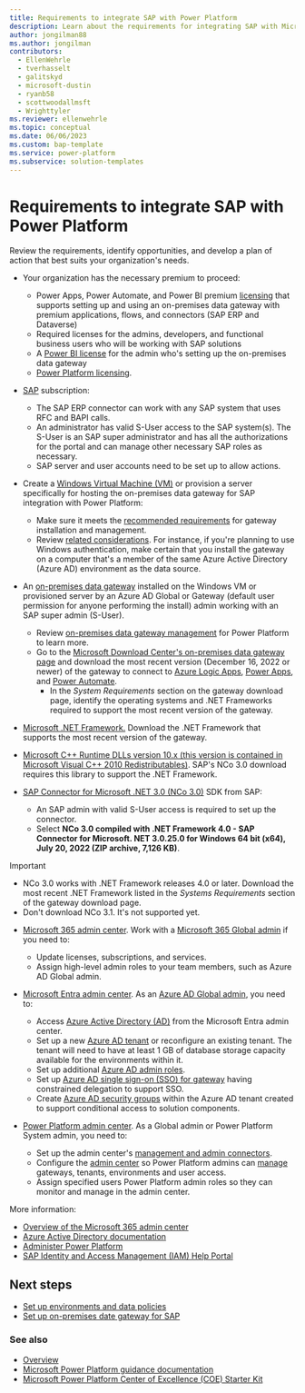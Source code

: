 ```yaml
---
title: Requirements to integrate SAP with Power Platform
description: Learn about the requirements for integrating SAP with Microsoft Power Platform.
author: jongilman88
ms.author: jongilman
contributors:
  - EllenWehrle
  - tverhasselt
  - galitskyd
  - microsoft-dustin
  - ryanb58
  - scottwoodallmsft
  - Wrighttyler
ms.reviewer: ellenwehrle
ms.topic: conceptual
ms.date: 06/06/2023
ms.custom: bap-template
ms.service: power-platform
ms.subservice: solution-templates
---
```


# Requirements to integrate SAP with Power Platform

Review the requirements, identify opportunities, and develop a plan of action that best suits your organization's needs.

- Your organization has the necessary premium  to proceed:

  - Power Apps, Power Automate, and Power BI premium [licensing](https://www.microsoft.com/licensing/default) that supports setting up and using an on-premises data gateway with premium applications, flows, and connectors (SAP ERP and Dataverse)
  - Required licenses for the admins, developers, and functional business users who will be working with SAP solutions
  - A [Power BI license](/power-bi/fundamentals/service-features-license-type) for the admin who's setting up the on-premises data gateway
  - [Power Platform licensing](/power-platform/admin/pricing-billing-skus).

- [SAP](<https://www.sap.com/>) subscription:
  
  - The SAP ERP connector can work with any SAP system that uses RFC and BAPI calls.
  - An administrator has valid S-User access to the SAP system(s). The S-User is an SAP super administrator and has all the authorizations for the portal and can manage other necessary SAP roles as necessary.
  - SAP server and user accounts need to be set up to allow actions.

- Create a [Windows Virtual Machine (VM)](https://azure.microsoft.com/products/virtual-machines/#overview) or provision a server specifically for hosting the on-premises data gateway for SAP integration with Power Platform:

  - Make sure it meets the [recommended requirements](/data-integration/gateway/service-gateway-install#recommended) for gateway installation and management.
  - Review [related considerations](/data-integration/gateway/service-gateway-install#related-considerations). For instance, if you're planning to use Windows authentication, make certain that you install the gateway on a computer that's a member of the same Azure Active Directory (Azure AD) environment as the data source.

- An [on-premises data gateway](/data-integration/gateway/) installed on the Windows VM or provisioned server by an Azure AD Global or Gateway (default user permission for anyone performing the install) admin working with an SAP super admin (S-User).
  - Review [on-premises data gateway management](/power-platform/admin/onpremises-data-gateway-management) for Power Platform to learn more.
  - Go to the [Microsoft Download Center's on-premises data gateway page](https://www.microsoft.com/download/details.aspx?id=53127) and download the most recent version (December 16, 2022 or newer) of the gateway to connect to [Azure Logic Apps](/azure/logic-apps/logic-apps-gateway-install), [Power Apps](/power-apps/maker/canvas-apps/gateway-reference), and [Power Automate](/power-automate/gateway-reference).
    - In the _System Requirements_ section on the gateway download page, identify the operating systems and .NET Frameworks required to support the most recent version of the gateway.
- [Microsoft .NET Framework.](https://dotnet.microsoft.com/download/dotnet-framework) Download the .NET Framework that supports the most recent version of the gateway.
- [Microsoft C++ Runtime DLLs version 10.x (this version is contained in Microsoft Visual C++ 2010 Redistributables)](/cpp/windows/latest-supported-vc-redist?view=msvc-170#visual-studio-2010-vc-100-sp1-no-longer-supported&preserve-view=true). SAP's NCo 3.0 download requires this library to support the .NET Framework.
- [SAP Connector for Microsoft .NET 3.0 (NCo 3.0)](https://support.sap.com/en/product/connectors/msnet.html) SDK from SAP:
  - An SAP admin with valid S-User access is required to set up the connector.
  - Select **NCo 3.0 compiled with .NET Framework 4.0 - SAP Connector for Microsoft. NET 3.0.25.0 for Windows 64 bit (x64), July 20, 2022 (ZIP archive, 7,126 KB)**.

> [!IMPORTANT]
>
> - NCo 3.0 works with .NET Framework releases 4.0 or later. Download the most recent .NET Framework listed in the _Systems Requirements_ section of the gateway download page.
> - Don't download NCo 3.1. It's not supported yet.

- [Microsoft 365 admin center](<https://admin.microsoft.com/>). Work with a [Microsoft 365 Global admin](/microsoft-365/admin/add-users/about-admin-roles) if you need to:

  - Update licenses, subscriptions, and services.
  - Assign high-level admin roles to your team members, such as Azure AD Global admin.

- [Microsoft Entra admin center](<https://entra.microsoft.com/>). As an [Azure AD Global admin](/azure/active-directory/roles/permissions-reference#global-administrator), you need to:

  - Access [Azure Active Directory (AD)](/azure/active-directory/) from the Microsoft Entra admin center.
  - Set up a new [Azure AD tenant](/azure/active-directory/develop/quickstart-create-new-tenant) or reconfigure an existing tenant. The tenant will need to have at least 1 GB of database storage capacity available for the environments within it.
  - Set up additional [Azure AD admin roles](/azure/active-directory/roles/permissions-reference#global-administrator).
  - Set up [Azure AD single sign-on (SSO) for gateway](/power-bi/admin/service-admin-portal-integration#azure-ad-single-sign-on-sso-for-gateway) having constrained delegation to support SSO.
  - Create [Azure AD security groups](configure-security-groups.md#create-azure-active-directory-security-groups) within the Azure AD tenant created to support conditional access to solution components.

- [Power Platform admin center](https://admin.powerplatform.microsoft.com/). As a Global admin or Power Platform System admin, you need to:
  - Set up the admin center's [management and admin connectors](/power-platform/admin/wp-management-monitoring).
  - Configure the [admin center](/power-platform/admin/wp-work-with-admin-portals) so Power Platform admins can [manage](/power-platform/admin/governance-considerations#faq---what-permissions-exist-at-an-azure-ad-tenant-level) gateways, tenants, environments and user access.
  - Assign specified users Power Platform admin roles so they can monitor and manage in the admin center.

More information:

- [Overview of the Microsoft 365 admin center](/microsoft-365/admin/admin-overview/admin-center-overview)
- [Azure Active Directory documentation](/azure/active-directory/)
- [Administer Power Platform](/power-platform/admin/)
- [SAP Identity and Access Management (IAM) Help Portal](https://help.sap.com/docs/btp/sap-business-technology-platform/identity-and-access-management-iam)
  
## Next steps

- [Set up environments and data policies](set-up-environments-data-policies.md)
- [Set up on-premises date gateway for SAP](set-up-gateway.md)

### See also

- [Overview](../overview.md)
- [Microsoft Power Platform guidance documentation](/power-platform/guidance/)
- [Microsoft Power Platform Center of Excellence (COE) Starter Kit](/power-platform/guidance/coe/starter-kit)
